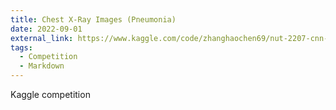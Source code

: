 ```yaml
---
title: Chest X-Ray Images (Pneumonia)
date: 2022-09-01
external_link: https://www.kaggle.com/code/zhanghaochen69/nut-2207-cnn-programming-95-3-accuracy
tags:
  - Competition
  - Markdown
---
```


Kaggle competition

<!--more-->
